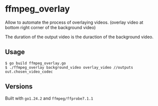 # ffmpeg_overlay

Allow to automate the process of overlaying videos. (overlay video at bottom right corner of the background video)

The duration of the output video is the duraction of the background video.

## Usage

```
$ go build ffmpeg_overlay.go
$ ./ffmpeg_overlay background_video overlay_video //outputs out.chosen_video_codec
```

## Versions

Built with `go1.24.2` and `ffmpeg/ffprobe7.1.1`

